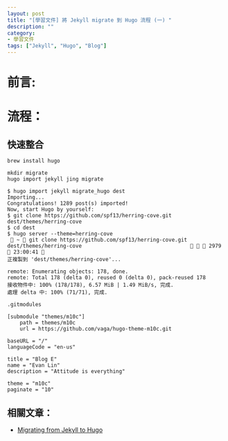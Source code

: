 ```yaml
---
layout: post
title: "[學習文件] 將 Jekyll migrate 到 Hugo 流程 (一) "
description: ""
category: 
- 學習文件
tags: ["Jekyll", "Hugo", "Blog"]
---
```




# 前言:



# 流程：

## 快速整合

```
brew install hugo
```



```
mkdir migrate
hugo import jekyll jing migrate
```



```
$ hugo import jekyll migrate_hugo dest                                                                           Importing...
Congratulations! 1289 post(s) imported!
Now, start Hugo by yourself:
$ git clone https://github.com/spf13/herring-cove.git dest/themes/herring-cove
$ cd dest
$ hugo server --theme=herring-cove
  ~  git clone https://github.com/spf13/herring-cove.git dest/themes/herring-cove                                      2979  23:00:41 
正複製到 'dest/themes/herring-cove'...

remote: Enumerating objects: 178, done.
remote: Total 178 (delta 0), reused 0 (delta 0), pack-reused 178
接收物件中: 100% (178/178), 6.57 MiB | 1.49 MiB/s, 完成.
處理 delta 中: 100% (71/71), 完成.
```



```
.gitmodules 

[submodule "themes/m10c"]
	path = themes/m10c
	url = https://github.com/vaga/hugo-theme-m10c.git
```



```
baseURL = "/"
languageCode = "en-us"

title = "Blog E"
name = "Evan Lin"
description = "Attitude is everything"

theme = "m10c"
paginate = "10"
```




## 相關文章：

- [Migrating from Jekyll to Hugo](https://chenhuijing.com/blog/migrating-from-jekyll-to-hugo/#%F0%9F%91%9F)
